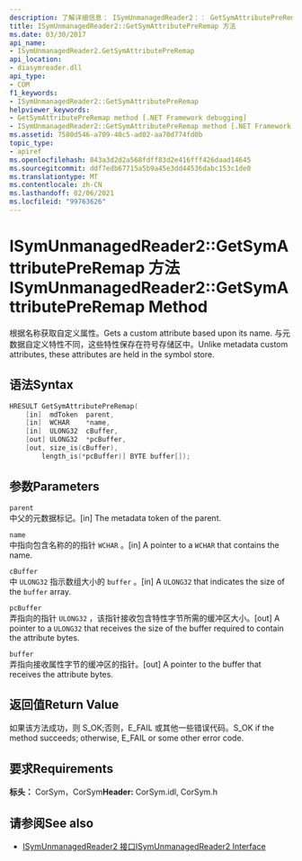 ```yaml
---
description: 了解详细信息： ISymUnmanagedReader2：： GetSymAttributePreRemap 方法
title: ISymUnmanagedReader2::GetSymAttributePreRemap 方法
ms.date: 03/30/2017
api_name:
- ISymUnmanagedReader2.GetSymAttributePreRemap
api_location:
- diasymreader.dll
api_type:
- COM
f1_keywords:
- ISymUnmanagedReader2::GetSymAttributePreRemap
helpviewer_keywords:
- GetSymAttributePreRemap method [.NET Framework debugging]
- ISymUnmanagedReader2::GetSymAttributePreRemap method [.NET Framework debugging]
ms.assetid: 7580d546-a709-40c5-ad02-aa70d774fd0b
topic_type:
- apiref
ms.openlocfilehash: 843a3d2d2a568fdff83d2e416fff426daad14645
ms.sourcegitcommit: ddf7edb67715a5b9a45e3dd44536dabc153c1de0
ms.translationtype: MT
ms.contentlocale: zh-CN
ms.lasthandoff: 02/06/2021
ms.locfileid: "99763626"
---
```

# <a name="isymunmanagedreader2getsymattributepreremap-method"></a><span data-ttu-id="a8e4a-103">ISymUnmanagedReader2::GetSymAttributePreRemap 方法</span><span class="sxs-lookup"><span data-stu-id="a8e4a-103">ISymUnmanagedReader2::GetSymAttributePreRemap Method</span></span>

<span data-ttu-id="a8e4a-104">根据名称获取自定义属性。</span><span class="sxs-lookup"><span data-stu-id="a8e4a-104">Gets a custom attribute based upon its name.</span></span> <span data-ttu-id="a8e4a-105">与元数据自定义特性不同，这些特性保存在符号存储区中。</span><span class="sxs-lookup"><span data-stu-id="a8e4a-105">Unlike metadata custom attributes, these attributes are held in the symbol store.</span></span>  
  
## <a name="syntax"></a><span data-ttu-id="a8e4a-106">语法</span><span class="sxs-lookup"><span data-stu-id="a8e4a-106">Syntax</span></span>  
  
```cpp  
HRESULT GetSymAttributePreRemap(  
    [in]  mdToken  parent,  
    [in]  WCHAR    *name,  
    [in]  ULONG32  cBuffer,  
    [out] ULONG32  *pcBuffer,  
    [out, size_is(cBuffer),  
        length_is(*pcBuffer)] BYTE buffer[]);  
```  
  
## <a name="parameters"></a><span data-ttu-id="a8e4a-107">参数</span><span class="sxs-lookup"><span data-stu-id="a8e4a-107">Parameters</span></span>  

 `parent`  
 <span data-ttu-id="a8e4a-108">中父的元数据标记。</span><span class="sxs-lookup"><span data-stu-id="a8e4a-108">[in] The metadata token of the parent.</span></span>  
  
 `name`  
 <span data-ttu-id="a8e4a-109">中指向包含名称的的指针 `WCHAR` 。</span><span class="sxs-lookup"><span data-stu-id="a8e4a-109">[in] A pointer to a `WCHAR` that contains the name.</span></span>  
  
 `cBuffer`  
 <span data-ttu-id="a8e4a-110">中 `ULONG32` 指示数组大小的 `buffer` 。</span><span class="sxs-lookup"><span data-stu-id="a8e4a-110">[in] A `ULONG32` that indicates the size of the `buffer` array.</span></span>  
  
 `pcBuffer`  
 <span data-ttu-id="a8e4a-111">弄指向的指针 `ULONG32` ，该指针接收包含特性字节所需的缓冲区大小。</span><span class="sxs-lookup"><span data-stu-id="a8e4a-111">[out] A pointer to a `ULONG32` that receives the size of the buffer required to contain the attribute bytes.</span></span>  
  
 `buffer`  
 <span data-ttu-id="a8e4a-112">弄指向接收属性字节的缓冲区的指针。</span><span class="sxs-lookup"><span data-stu-id="a8e4a-112">[out] A pointer to the buffer that receives the attribute bytes.</span></span>  
  
## <a name="return-value"></a><span data-ttu-id="a8e4a-113">返回值</span><span class="sxs-lookup"><span data-stu-id="a8e4a-113">Return Value</span></span>  

 <span data-ttu-id="a8e4a-114">如果该方法成功，则 S_OK;否则，E_FAIL 或其他一些错误代码。</span><span class="sxs-lookup"><span data-stu-id="a8e4a-114">S_OK if the method succeeds; otherwise, E_FAIL or some other error code.</span></span>  
  
## <a name="requirements"></a><span data-ttu-id="a8e4a-115">要求</span><span class="sxs-lookup"><span data-stu-id="a8e4a-115">Requirements</span></span>  

 <span data-ttu-id="a8e4a-116">**标头：** CorSym，CorSym</span><span class="sxs-lookup"><span data-stu-id="a8e4a-116">**Header:** CorSym.idl, CorSym.h</span></span>  
  
## <a name="see-also"></a><span data-ttu-id="a8e4a-117">请参阅</span><span class="sxs-lookup"><span data-stu-id="a8e4a-117">See also</span></span>

- [<span data-ttu-id="a8e4a-118">ISymUnmanagedReader2 接口</span><span class="sxs-lookup"><span data-stu-id="a8e4a-118">ISymUnmanagedReader2 Interface</span></span>](isymunmanagedreader2-interface.md)
